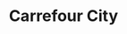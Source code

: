 ---
title: "Carrefour City"
url: /paris/carrefour-city-rue-notre-dame-des-champs/
shop: supermarché
---